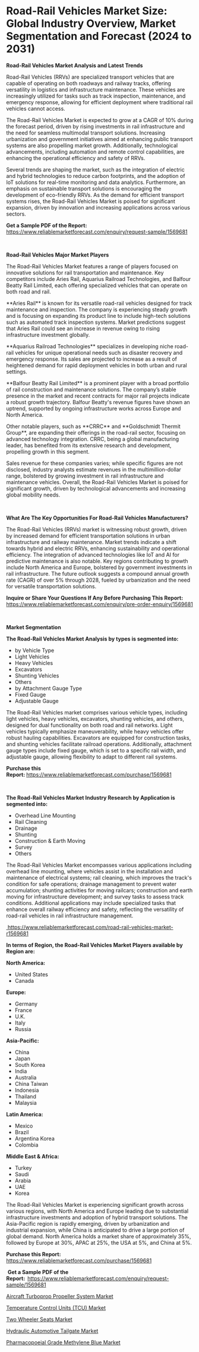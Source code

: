 <p><h1>Road-Rail Vehicles Market Size: Global Industry Overview, Market Segmentation and Forecast (2024 to 2031)</h1></p><p><strong>Road-Rail Vehicles Market Analysis and Latest Trends</strong></p>
<p><p>Road-Rail Vehicles (RRVs) are specialized transport vehicles that are capable of operating on both roadways and railway tracks, offering versatility in logistics and infrastructure maintenance. These vehicles are increasingly utilized for tasks such as track inspection, maintenance, and emergency response, allowing for efficient deployment where traditional rail vehicles cannot access.</p><p>The Road-Rail Vehicles Market is expected to grow at a CAGR of 10% during the forecast period, driven by rising investments in rail infrastructure and the need for seamless multimodal transport solutions. Increasing urbanization and government initiatives aimed at enhancing public transport systems are also propelling market growth. Additionally, technological advancements, including automation and remote control capabilities, are enhancing the operational efficiency and safety of RRVs.</p><p>Several trends are shaping the market, such as the integration of electric and hybrid technologies to reduce carbon footprints, and the adoption of IoT solutions for real-time monitoring and data analytics. Furthermore, an emphasis on sustainable transport solutions is encouraging the development of eco-friendly RRVs. As the demand for efficient transport systems rises, the Road-Rail Vehicles Market is poised for significant expansion, driven by innovation and increasing applications across various sectors.</p></p>
<p><strong>Get a Sample PDF of the Report:&nbsp;</strong> <a href="https://www.reliablemarketforecast.com/enquiry/request-sample/1569681?utm_campaign=1326&utm_medium=2&utm_source=Github&utm_content=ia&utm_term=14102024&utm_id=road-rail-vehicles">https://www.reliablemarketforecast.com/enquiry/request-sample/1569681</a></p>
<p>&nbsp;</p>
<p><strong>Road-Rail Vehicles Major Market Players</strong></p>
<p><p>The Road-Rail Vehicles Market features a range of players focused on innovative solutions for rail transportation and maintenance. Key competitors include Aries Rail, Aquarius Railroad Technologies, and Balfour Beatty Rail Limited, each offering specialized vehicles that can operate on both road and rail.</p><p>**Aries Rail** is known for its versatile road-rail vehicles designed for track maintenance and inspection. The company is experiencing steady growth and is focusing on expanding its product line to include high-tech solutions such as automated track inspection systems. Market predictions suggest that Aries Rail could see an increase in revenue owing to rising infrastructure investment globally.</p><p>**Aquarius Railroad Technologies** specializes in developing niche road-rail vehicles for unique operational needs such as disaster recovery and emergency response. Its sales are projected to increase as a result of heightened demand for rapid deployment vehicles in both urban and rural settings.</p><p>**Balfour Beatty Rail Limited** is a prominent player with a broad portfolio of rail construction and maintenance solutions. The company’s stable presence in the market and recent contracts for major rail projects indicate a robust growth trajectory. Balfour Beatty's revenue figures have shown an uptrend, supported by ongoing infrastructure works across Europe and North America.</p><p>Other notable players, such as **CRRC** and **Goldschmidt Thermit Group**, are expanding their offerings in the road-rail sector, focusing on advanced technology integration. CRRC, being a global manufacturing leader, has benefited from its extensive research and development, propelling growth in this segment.</p><p>Sales revenue for these companies varies; while specific figures are not disclosed, industry analysts estimate revenues in the multimillion-dollar range, bolstered by growing investment in rail infrastructure and maintenance vehicles. Overall, the Road-Rail Vehicles Market is poised for significant growth, driven by technological advancements and increasing global mobility needs.</p></p>
<p>&nbsp;</p>
<p><strong>What Are The Key Opportunities For Road-Rail Vehicles Manufacturers?</strong></p>
<p><p>The Road-Rail Vehicles (RRVs) market is witnessing robust growth, driven by increased demand for efficient transportation solutions in urban infrastructure and railway maintenance. Market trends indicate a shift towards hybrid and electric RRVs, enhancing sustainability and operational efficiency. The integration of advanced technologies like IoT and AI for predictive maintenance is also notable. Key regions contributing to growth include North America and Europe, bolstered by government investments in rail infrastructure. The future outlook suggests a compound annual growth rate (CAGR) of over 5% through 2028, fueled by urbanization and the need for versatile transportation solutions.</p></p>
<p><strong>Inquire or Share Your Questions If Any Before Purchasing This Report:</strong> <a href="https://www.reliablemarketforecast.com/enquiry/pre-order-enquiry/1569681?utm_campaign=1326&utm_medium=2&utm_source=Github&utm_content=ia&utm_term=14102024&utm_id=road-rail-vehicles">https://www.reliablemarketforecast.com/enquiry/pre-order-enquiry/1569681</a></p>
<p>&nbsp;</p>
<p><strong>Market Segmentation</strong></p>
<p><strong>The Road-Rail Vehicles Market Analysis by types is segmented into:</strong></p>
<p><ul><li>by Vehicle Type</li><li>Light Vehicles</li><li>Heavy Vehicles</li><li>Excavators</li><li>Shunting Vehicles</li><li>Others</li><li>by Attachment Gauge Type</li><li>Fixed Gauge</li><li>Adjustable Gauge</li></ul></p>
<p><p>The Road-Rail Vehicles market comprises various vehicle types, including light vehicles, heavy vehicles, excavators, shunting vehicles, and others, designed for dual functionality on both road and rail networks. Light vehicles typically emphasize maneuverability, while heavy vehicles offer robust hauling capabilities. Excavators are equipped for construction tasks, and shunting vehicles facilitate railroad operations. Additionally, attachment gauge types include fixed gauge, which is set to a specific rail width, and adjustable gauge, allowing flexibility to adapt to different rail systems.</p></p>
<p><strong>Purchase this Report:&nbsp;</strong><a href="https://www.reliablemarketforecast.com/purchase/1569681?utm_campaign=1326&utm_medium=2&utm_source=Github&utm_content=ia&utm_term=14102024&utm_id=road-rail-vehicles">https://www.reliablemarketforecast.com/purchase/1569681</a></p>
<p>&nbsp;</p>
<p><strong>The Road-Rail Vehicles Market Industry Research by Application is segmented into:</strong></p>
<p><ul><li>Overhead Line Mounting</li><li>Rail Cleaning</li><li>Drainage</li><li>Shunting</li><li>Construction & Earth Moving</li><li>Survey</li><li>Others</li></ul></p>
<p><p>The Road-Rail Vehicles Market encompasses various applications including overhead line mounting, where vehicles assist in the installation and maintenance of electrical systems; rail cleaning, which improves the track's condition for safe operations; drainage management to prevent water accumulation; shunting activities for moving railcars; construction and earth moving for infrastructure development; and survey tasks to assess track conditions. Additional applications may include specialized tasks that enhance overall railway efficiency and safety, reflecting the versatility of road-rail vehicles in rail infrastructure management.</p></p>
<p><a href="https://www.reliablemarketforecast.com/road-rail-vehicles-market-r1569681?utm_campaign=1326&utm_medium=2&utm_source=Github&utm_content=ia&utm_term=14102024&utm_id=road-rail-vehicles">&nbsp;https://www.reliablemarketforecast.com/road-rail-vehicles-market-r1569681</a></p>
<p><strong>In terms of Region, the Road-Rail Vehicles Market Players available by Region are:</strong></p>
<p>
    <p> <strong> North America: </strong>
        <ul>
            <li>United States</li>
            <li>Canada</li>
        </ul>
        </p> 
    <p> <strong> Europe: </strong>
        <ul>
            <li>Germany</li>
            <li>France</li>
            <li>U.K.</li>
            <li>Italy</li>
            <li>Russia</li>
        </ul>
        </p> 
    <p> <strong> Asia-Pacific: </strong>
        <ul>
            <li>China</li>
            <li>Japan</li>
            <li>South Korea</li>
            <li>India</li>
            <li>Australia</li>
            <li>China Taiwan</li>
            <li>Indonesia</li>
            <li>Thailand</li>
            <li>Malaysia</li>
        </ul>
        </p> 
    <p> <strong> Latin America: </strong>
        <ul>
            <li>Mexico</li>
            <li>Brazil</li>
            <li>Argentina Korea</li>
            <li>Colombia</li>
        </ul>
        </p> 
    <p> <strong> Middle East & Africa: </strong>
        <ul>
            <li>Turkey</li>
            <li>Saudi</li>
            <li>Arabia</li>
            <li>UAE</li>
            <li>Korea</li>
        </ul>
    </p>
    </p>
<p><p>The Road-Rail Vehicles Market is experiencing significant growth across various regions, with North America and Europe leading due to substantial infrastructure investments and adoption of hybrid transport solutions. The Asia-Pacific region is rapidly emerging, driven by urbanization and industrial expansion, while China is anticipated to drive a large portion of global demand. North America holds a market share of approximately 35%, followed by Europe at 30%, APAC at 25%, the USA at 5%, and China at 5%.</p></p>
<p><strong>Purchase this Report: </strong><a href="https://www.reliablemarketforecast.com/purchase/1569681?utm_campaign=1326&utm_medium=2&utm_source=Github&utm_content=ia&utm_term=14102024&utm_id=road-rail-vehicles">https://www.reliablemarketforecast.com/purchase/1569681</a></p>
<p>&nbsp;<strong>Get a Sample PDF of the Report:&nbsp;&nbsp;</strong><a href="https://www.reliablemarketforecast.com/enquiry/request-sample/1569681?utm_campaign=1326&utm_medium=2&utm_source=Github&utm_content=ia&utm_term=14102024&utm_id=road-rail-vehicles">https://www.reliablemarketforecast.com/enquiry/request-sample/1569681</a></p>
<p><strong></strong></p>
<p><p><a href="https://github.com/sogusofer/Market-Research-Report-List-1/blob/main/aircraft-turboprop-propeller-system-market.md?utm_campaign=1326&utm_medium=2&utm_source=Github&utm_content=ia&utm_term=14102024&utm_id=road-rail-vehicles">Aircraft Turboprop Propeller System Market</a></p><p><a href="https://www.linkedin.com/pulse/exploring-temperature-control-units-tcu-market-dynamics-revenue-qdevc?trk=public_post_embed_feed-article-content&utm_campaign=1326&utm_medium=2&utm_source=Github&utm_content=ia&utm_term=14102024&utm_id=road-rail-vehicles">Temperature Control Units (TCU) Market</a></p><p><a href="https://github.com/paceyzqrlfe/Market-Research-Report-List-1/blob/main/two-wheeler-seats-market.md?utm_campaign=1326&utm_medium=2&utm_source=Github&utm_content=ia&utm_term=14102024&utm_id=road-rail-vehicles">Two Wheeler Seats Market</a></p><p><a href="https://www.linkedin.com/pulse/hydraulic-automotive-tailgate-market-trends-detailed-study-its-f39xc?trk=public_post_embed_feed-article-content&utm_campaign=1326&utm_medium=2&utm_source=Github&utm_content=ia&utm_term=14102024&utm_id=road-rail-vehicles">Hydraulic Automotive Tailgate Market</a></p><p><a href="https://www.linkedin.com/pulse/global-pharmacopoeial-grade-methylene-blue-market-pulse-bhmne?utm_campaign=1326&utm_medium=2&utm_source=Github&utm_content=ia&utm_term=14102024&utm_id=road-rail-vehicles">Pharmacopoeial Grade Methylene Blue Market</a></p></p>